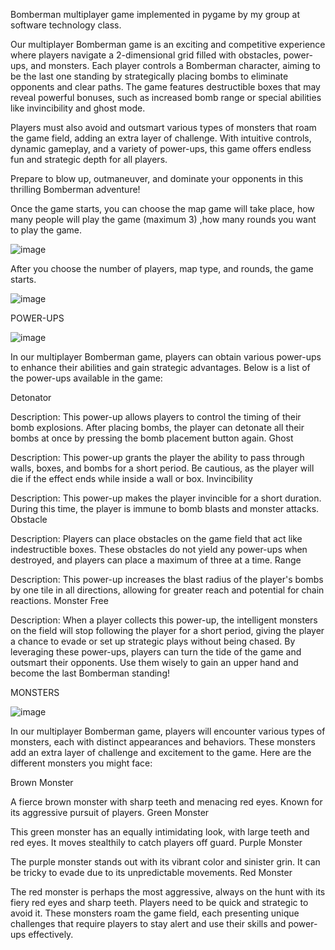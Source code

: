 Bomberman multiplayer game implemented in pygame by my group at software technology class.


Our multiplayer Bomberman game is an exciting and competitive experience where players navigate a 2-dimensional grid filled with obstacles, power-ups, and monsters. Each player controls a Bomberman character, aiming to be the last one standing by strategically placing bombs to eliminate opponents and clear paths. The game features destructible boxes that may reveal powerful bonuses, such as increased bomb range or special abilities like invincibility and ghost mode.

Players must also avoid and outsmart various types of monsters that roam the game field, adding an extra layer of challenge. With intuitive controls, dynamic gameplay, and a variety of power-ups, this game offers endless fun and strategic depth for all players.

Prepare to blow up, outmaneuver, and dominate your opponents in this thrilling Bomberman adventure!


Once the game starts, you can choose the map game will take place, how many people will play the game (maximum 3) ,how many rounds you want to play the game.


![image](https://github.com/azarmuradli/bomberman/assets/50829166/71b46dd9-a9a7-425b-a3f1-8e22430ce682)


After you choose the number of players, map type, and rounds, the game starts. 


![image](https://github.com/azarmuradli/bomberman/assets/50829166/1fda0878-8624-4699-970d-c9ccbf1776e1)

POWER-UPS


![image](https://github.com/azarmuradli/bomberman/assets/50829166/e3942501-fac4-42eb-a995-ab853f9a7dc9)



In our multiplayer Bomberman game, players can obtain various power-ups to enhance their abilities and gain strategic advantages. Below is a list of the power-ups available in the game:

Detonator

Description: This power-up allows players to control the timing of their bomb explosions. After placing bombs, the player can detonate all their bombs at once by pressing the bomb placement button again.
Ghost

Description: This power-up grants the player the ability to pass through walls, boxes, and bombs for a short period. Be cautious, as the player will die if the effect ends while inside a wall or box.
Invincibility

Description: This power-up makes the player invincible for a short duration. During this time, the player is immune to bomb blasts and monster attacks.
Obstacle

Description: Players can place obstacles on the game field that act like indestructible boxes. These obstacles do not yield any power-ups when destroyed, and players can place a maximum of three at a time.
Range

Description: This power-up increases the blast radius of the player's bombs by one tile in all directions, allowing for greater reach and potential for chain reactions.
Monster Free

Description: When a player collects this power-up, the intelligent monsters on the field will stop following the player for a short period, giving the player a chance to evade or set up strategic plays without being chased.
By leveraging these power-ups, players can turn the tide of the game and outsmart their opponents. Use them wisely to gain an upper hand and become the last Bomberman standing!


MONSTERS

![image](https://github.com/azarmuradli/bomberman/assets/50829166/89856818-7dab-49a9-9e44-3b2e245517f9)



In our multiplayer Bomberman game, players will encounter various types of monsters, each with distinct appearances and behaviors. These monsters add an extra layer of challenge and excitement to the game. Here are the different monsters you might face:

Brown Monster

A fierce brown monster with sharp teeth and menacing red eyes. Known for its aggressive pursuit of players.
Green Monster

This green monster has an equally intimidating look, with large teeth and red eyes. It moves stealthily to catch players off guard.
Purple Monster

The purple monster stands out with its vibrant color and sinister grin. It can be tricky to evade due to its unpredictable movements.
Red Monster

The red monster is perhaps the most aggressive, always on the hunt with its fiery red eyes and sharp teeth. Players need to be quick and strategic to avoid it.
These monsters roam the game field, each presenting unique challenges that require players to stay alert and use their skills and power-ups effectively.

